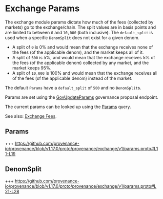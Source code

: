 # Exchange Params

The exchange module params dictate how much of the fees (collected by markets) go to the exchange/chain.
The split values are in basis points and are limited to between `0` and `10,000` (both inclusive).
The `default_split` is used when a specific `DenomSplit` does not exist for a given denom.

* A split of `0` is 0% and would mean that the exchange receives none of the fees (of the applicable denom), and the market keeps all of it.
* A split of `500` is 5%, and would mean that the exchange receives 5% of the fees (of the applicable denom) collected by any market, and the market keeps 95%.
* A split of `10,000` is 100% and would mean that the exchange receives all of the fees (of the applicable denom) instead of the market.

The default `Params` have a `default_split` of `500` and no `DenomSplit`s.

Params are set using the [GovUpdateParams](03_messages.md#govupdateparams) governance proposal endpoint.

The current params can be looked up using the [Params](05_queries.md#params) query.

See also: [Exchange Fees](01_concepts.md#exchange-fees).

## Params

+++ https://github.com/provenance-io/provenance/blob/v1.17.0/proto/provenance/exchange/v1/params.proto#L11-L19

## DenomSplit

+++ https://github.com/provenance-io/provenance/blob/v1.17.0/proto/provenance/exchange/v1/params.proto#L21-L28
